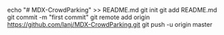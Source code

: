 echo "# MDX-CrowdParking" >> README.md
git init
git add README.md
git commit -m "first commit"
git remote add origin https://github.com/lanj/MDX-CrowdParking.git
git push -u origin master
